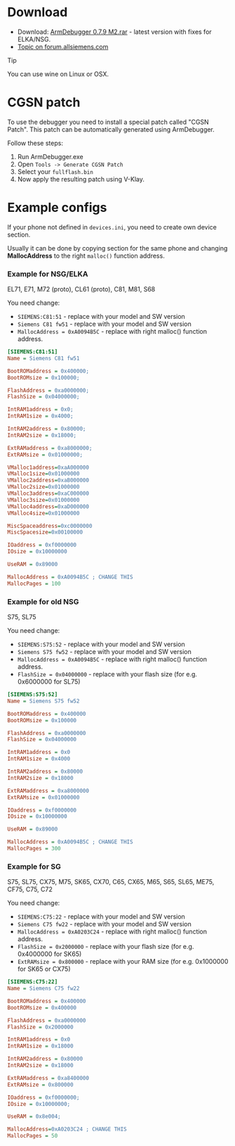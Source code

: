 # Download
- Download: [ArmDebugger 0.7.9 M2.rar](https://web.archive.org/web/20160806055159/http://forum.allsiemens.com/files/armd-0.7.9m2_296.rar) - latest version with fixes for ELKA/NSG.
- [Topic on forum.allsiemens.com](https://web.archive.org/web/20160806060433/http://forum.allsiemens.com/viewtopic.php?t=20735)

> [!TIP]
> You can use wine on Linux or OSX.

# CGSN patch
To use the debugger you need to install a special patch called "CGSN Patch". This patch can be automatically generated using ArmDebugger.

Follow these steps:
1. Run ArmDebugger.exe
2. Open `Tools -> Generate CGSN Patch`
3. Select your `fullflash.bin`
4. Now apply the resulting patch using V-Klay.

# Example configs
If your phone not defined in `devices.ini`, you need to create own device section.

Usually it can be done by copying section for the same phone and changing **MallocAddress** to the right `malloc()` function address.

### Example for NSG/ELKA

EL71, E71, M72 (proto), CL61 (proto), C81, M81, S68

You need change:
- `SIEMENS:C81:51` - replace with your model and SW version
- `Siemens C81 fw51` - replace with your model and SW version
- `MallocAddress = 0xA0094B5C` - replace with right malloc() function address.

```ini
[SIEMENS:C81:51]
Name = Siemens C81 fw51

BootROMaddress = 0x400000;
BootROMsize = 0x100000;

FlashAddress = 0xa0000000;
FlashSize = 0x04000000;

IntRAM1address = 0x0;
IntRAM1size = 0x4000;

IntRAM2address = 0x80000;
IntRAM2size = 0x18000;

ExtRAMaddress = 0xa8000000;
ExtRAMsize = 0x01000000;

VMalloc1address=0xaA000000
VMalloc1size=0x01000000
VMalloc2address=0xaB000000
VMalloc2size=0x01000000
VMalloc3address=0xaC000000
VMalloc3size=0x01000000
VMalloc4address=0xaD000000
VMalloc4size=0x01000000

MiscSpaceaddress=0xc0000000
MiscSpacesize=0x00100000

IOaddress = 0xf0000000
IOsize = 0x10000000

UseRAM = 0x89000

MallocAddress = 0xA0094B5C ; CHANGE THIS
MallocPages = 100
```

### Example for old NSG

S75, SL75

You need change:
- `SIEMENS:S75:52` - replace with your model and SW version
- `Siemens S75 fw52` - replace with your model and SW version
- `MallocAddress = 0xA0094B5C` - replace with right malloc() function address.
- `FlashSize = 0x04000000` - replace with your flash size (for e.g. 0x6000000 for SL75)

```ini
[SIEMENS:S75:52]
Name = Siemens S75 fw52

BootROMaddress = 0x400000
BootROMsize = 0x100000

FlashAddress = 0xa0000000
FlashSize = 0x04000000

IntRAM1address = 0x0
IntRAM1size = 0x4000

IntRAM2address = 0x80000
IntRAM2size = 0x18000

ExtRAMaddress = 0xa8000000
ExtRAMsize = 0x01000000

IOaddress = 0xf0000000
IOsize = 0x10000000

UseRAM = 0x89000

MallocAddress = 0xA0094B5C ; CHANGE THIS
MallocPages = 300
```

### Example for SG
S75, SL75, CX75, M75, SK65, CX70, C65, CX65, M65, S65, SL65, ME75, CF75, C75, C72

You need change:
- `SIEMENS:C75:22` - replace with your model and SW version
- `Siemens C75 fw22` - replace with your model and SW version
- `MallocAddress = 0xA0203C24` - replace with right malloc() function address.
- `FlashSize = 0x2000000` - replace with your flash size (for e.g. 0x4000000 for SK65)
- `ExtRAMsize = 0x800000` - replace with your RAM size (for e.g. 0x1000000 for SK65 or CX75)

```ini
[SIEMENS:C75:22] 
Name = Siemens C75 fw22 

BootROMaddress = 0x400000
BootROMsize = 0x400000

FlashAddress = 0xa0000000
FlashSize = 0x2000000

IntRAM1address = 0x0
IntRAM1size = 0x18000

IntRAM2address = 0x80000
IntRAM2size = 0x18000

ExtRAMaddress = 0xa8400000
ExtRAMsize = 0x800000

IOaddress = 0xf0000000; 
IOsize = 0x10000000; 

UseRAM = 0x8e004; 

MallocAddress=0xA0203C24 ; CHANGE THIS
MallocPages = 50
```
